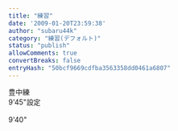 ```yaml
---
title: "練習"
date: '2009-01-20T23:59:38'
author: "subaru44k"
category: "練習(デフォルト)"
status: "publish"
allowComments: true
convertBreaks: false
entryHash: "50bcf9669cdfba3563358dd0461a6807"
---
```

豊中練<br>
9'45"設定<br>
<br>
9'40"
